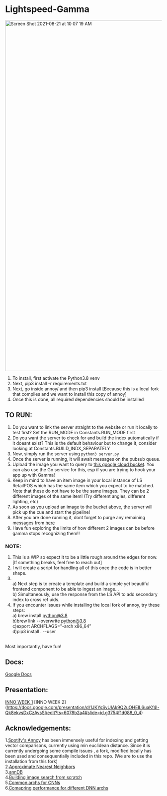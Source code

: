 # Lightspeed-Gamma

<img width="1123" alt="Screen Shot 2021-08-21 at 10 07 19 AM" src="https://user-images.githubusercontent.com/75624553/130324332-d26c4e9b-113d-4e68-9c27-83281aa187a9.png">


1) To install, first activate the Python3.8 venv
2) Next, pip3 install -r requirements.txt
3) Next, go inside annoy/ and then pip3 install [Because this is a local fork that compiles and we want to install this copy of annoy]
4) Once this is done, all required dependencies should be installed

## TO RUN:

1) Do you want to link the server straight to the website or run it locally to test first? Set the RUN_MODE in Constants.RUN_MODE first
2) Do you want the server to check for and build the index automatically if it doesnt exist? This is the default behaviour but to change it, consider looking at Constants.BUILD_INDX_SEPARATELY
3) Now, simply run the server using `python3 server.py`
4) Once the server is running, it will await messages on the pubsub queue.
5) Upload the image you want to query to [this google cloud bucket](https://console.cloud.google.com/storage/browser/ls-inno-week-gamma-image-upload;tab=objects?forceOnBucketsSortingFiltering=false&project=ls-sandbox-dev&prefix=&forceOnObjectsSortingFiltering=false). You can also use the Go service for this, esp if you are trying to hook your app up with Gamma!
6) Keep in mind to have an item image in your local instance of LS RetailPOS which has the same item which you expect to be matched. Note that these do not have to be the same images. They can be 2 different images of the same item! (Try different angles, different lighting, etc)
7) As soon as you upload an image to the bucket above, the server will pick up the cue and start the pipeline!
8) After you are done running it, dont forget to purge any remaining messages from [here](https://console.cloud.google.com/cloudpubsub/subscription/detail/client_activity-sub?project=ls-sandbox-dev)
9) Have fun exploring the limits of how different 2 images can be before gamma stops recognizing them!!


### NOTE: 

1) This is a WIP so expect it to be a little rough around the edges for now. [If something breaks, feel free to reach out]<BR>
2) I will create a script for handling all of this once the code is in better shape.<BR>
3) <BR>
    a) Next step is to create a template and build a simple yet beautiful frontend component to be able to ingest an image...<BR>
    b) Simultaneously, use the response from the LS API to add secondary index to cross ref uids.<BR>
4) If you encounter issues while installing the local fork of annoy, try these steps:<BR>
    a) brew install python@3.8 <BR>
    b)brew link --overwrite python@3.8<BR>
    c)export ARCHFLAGS="-arch x86_64”<BR>
    d)pip3 install . --user<BR>
<BR>
Most importantly, have fun!


## Docs:
[Google Docs](https://docs.google.com/document/d/1w_aB0q9nkjY22v8v8daKB21QHwhlngmh7joU1tv3RME/edit#heading=h.2fmdi5b06xe0)

## Presentation:
[INNO WEEK 1](https://docs.google.com/presentation/d/1YYlzK2OFNEffFBwaMvu-qxeWprjIGW7QqIHrcxSGGic/edit#slide=id.g3754f1d088_0_4)
[INNO WEEK 2] (https://docs.google.com/presentation/d/1JKYsSvUIAk9Q2uOHEIL6uaKf4I-Qk8ekvsDxCzAvsSI/edit?ts=6078b2a4#slide=id.g3754f1d088_0_4)

## Acknowledgements:
1.[Spotify's Annoy](https://github.com/spotify/annoy) has been immensely useful for indexing and getting vector comparisons, currently using min euclidean distance.
Since it is currently undergoing some compile issues , a fork, modified locally has been used and consequentially included in this repo. (We are to use the installation from this fork)<BR>
2.[Approximate Nearest Neighbors](https://towardsdatascience.com/comprehensive-guide-to-approximate-nearest-neighbors-algorithms-8b94f057d6b6)<BR>
3.[annDB](https://anndb.com)<BR>
4.[Building image search from scratch](https://www.kdnuggets.com/2019/01/building-image-search-service-from-scratch.html)<BR>
5.[Common archs for CNNs](https://www.jeremyjordan.me/convnet-architectures/)<BR>
6.[Comapring performance for different DNN archs](https://forums.fast.ai/t/comparison-of-kerass-built-in-vgg16-resnet50-inception-v3-on-cats-vs-dogs-suspicions-about-preprocessing/1425)<BR>
